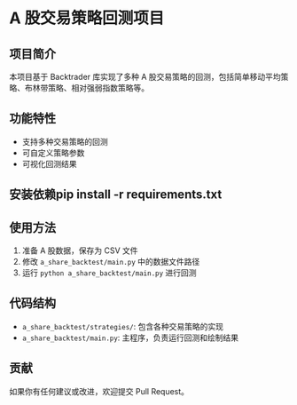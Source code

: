 # A 股交易策略回测项目

## 项目简介
本项目基于 Backtrader 库实现了多种 A 股交易策略的回测，包括简单移动平均策略、布林带策略、相对强弱指数策略等。

## 功能特性
- 支持多种交易策略的回测
- 可自定义策略参数
- 可视化回测结果

## 安装依赖pip install -r requirements.txt
## 使用方法
1. 准备 A 股数据，保存为 CSV 文件
2. 修改 `a_share_backtest/main.py` 中的数据文件路径
3. 运行 `python a_share_backtest/main.py` 进行回测

## 代码结构
- `a_share_backtest/strategies/`: 包含各种交易策略的实现
- `a_share_backtest/main.py`: 主程序，负责运行回测和绘制结果

## 贡献
如果你有任何建议或改进，欢迎提交 Pull Request。    